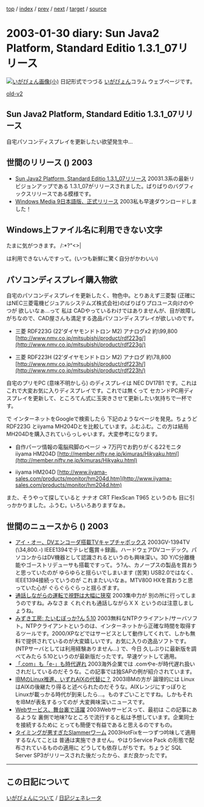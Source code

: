 [top](https://igapyon.github.io/diary/) 
 / [index](https://igapyon.github.io/diary/2003/index.html) 
 / [prev](https://igapyon.github.io/diary/2003/ig030129.html) 
 / [next](https://igapyon.github.io/diary/2003/ig030202.html) 
 / [target](https://igapyon.github.io/diary/2003/ig030130.html) 
 / [source](https://github.com/igapyon/diary/blob/gh-pages/2003/ig030130.html.src.md) 

2003-01-30 diary: Sun Java2 Platform, Standard Editio 1.3.1_07リリース
=====================================================================================================
[![いがぴょん画像(小)](https://igapyon.github.io/diary/images/iga200306s.jpg "いがぴょん")](https://igapyon.github.io/diary/memo/memoigapyon.html) 日記形式でつづる [いがぴょん](https://igapyon.github.io/diary/memo/memoigapyon.html)コラム ウェブページです。

[old-v2](ig030130-orig.html)

## Sun Java2 Platform, Standard Editio 1.3.1_07リリース

自宅パソコンディスプレイを更新したい欲望発生中…


## 世間のリリース () 2003

* [Sun Java2 Platform, Standard Editio 1.3.1_07リリース](http://java.sun.com/j2se/1.3/ja/index.html)  20031.3系の最新リビジョンアップである 1.3.1_07がリリースされました。ばりばりのバグフィックスリリースである模様です。
* [Windows Media 9日本語版、正式リリース](http://www.zdnet.co.jp/news/0301/29/njbt_01.html)  2003私も早速ダウンロードしました！

## Windows上ファイル名に利用できない文字

たまに気がつきます。
\/:*?"<>|

は利用できないんですって。(いつも新鮮に驚く自分がかわいい)

## パソコンディスプレイ購入物欲

自宅のパソコンディスプレイを更新したく、物色中。とりあえず三菱製 (正確にはNEC三菱電機ビジュアルシステムズ株式会社)のばりばりプロユース向けのやつが 欲しいなぁ…って 私は CADやっているわけではありませんが、目が故障しがちなので、CAD屋さんも満足する逸品パソコンディスプレイが欲しいのです。

* 三菱 RDF223G (22’ダイヤモンドトロン M2) アナログx2 約\99,800
  [http://www.nmv.co.jp/mitsubishi/product/rdf223g/](http://www.nmv.co.jp/mitsubishi/product/rdf223g/)
  
* 三菱 RDF223H (22’ダイヤモンドトロン M2) アナログ 約\78,800
  [http://www.nmv.co.jp/mitsubishi/product/rdf223h/](http://www.nmv.co.jp/mitsubishi/product/rdf223h/)

自宅のプリモPC (意味不明かしら) のディスプレイは NEC DV17B1 です。これはこれで大変お気に入りディスプレイです。これでは無くって セカンドPC用ディスプレイを更新して、ところてん式に玉突きさせて更新したい気持ちで一杯です。

で インターネットをGoogleで検索したら 下記のようなページを発見。ちょうど
RDF223G とiiyama MH204Dとを比較しています。ふむふむ。この方は結局 MH204Dを購入されていらっしゃいます。大変参考になります。

* 自作パーツ情報の電脳飛脚のページ → 7万円でお釣りがくる22モニタ iiyama HM204D
  [http://member.nifty.ne.jp/kimuras/Hikyaku.html](http://member.nifty.ne.jp/kimuras/Hikyaku.html)
  
* iiyama HM204D
  [http://www.iiyama-sales.com/products/monitor/hm204d.htm](http://www.iiyama-sales.com/products/monitor/hm204d.htm)

また、そうやって探していると ナナオ CRT FlexScan T965 というのも 目に引っかかりました。ふうむ。いろいろありますなぁ。

## 世間のニュースから () 2003

* [アイ・オー、DVエンコーダ搭載TVキャプチャボックス](http://www.zdnet.co.jp/news/0301/29/njbt_06.html)  2003GV-1394TV (\34,800.-) IEEE1394でテレビ鑑賞＋録画。ハードウェアDVコーデック。パソコンからはDV機器として認識されるというのも興味深い。3D Y/C分離機能やゴーストリデューサも搭載ですって。う?ん、カノープスの製品を買おうと思っていたのが ゆらゆらと揺らいでしまいます (苦笑) USB2.0ではなく、IEEE1394接続っていうのが これまたいいなぁ。MTV800 HXを買おうと思っていた心が ぐらぐらぐらっと揺らぎます。
* [通話しながらの運転で視野は大幅に狭窄](http://www.zdnet.co.jp/news/0301/29/nebt_14.html)  2003集中力が 別の所に行ってしまうのですね。みなさま くれぐれも通話しながらＸＸ というのは注意しましょうね。
* [みずき工房: たいむぼっか?ん 5.10](http://www.netlaputa.ne.jp/~ayu/labo/win32/timeb/)  2003無料なNTPクライアント/サーバソフト。NTPクライアントというのは、インターネットから正確な時間を取得するツールです。2000/XPなどではサービスとして動作してくれて、しかも無料で提供されているのが大変嬉しいです。お気に入りの逸品ソフトです。(NTPサーバとしては利用経験ありません…) で、今日 久しぶりに最新版を調べてみたら 5.10というのが最新版だったです。早速ゲットして適用。
* [「.com」も「e-」も時代遅れ](http://www.zdnet.co.jp/news/0301/30/nebt_12.html)  2003海外企業では .comやe-が時代遅れ扱いされだしているのだそうな。この記事では独SAPの例が紹介されています。
* [IBMのLinux推進、いずれAIXの代替に？](http://www.zdnet.co.jp/news/0301/30/nebt_13.html)  2003IBMの方が 論理的には LinuxはAIXの後継たり得ると述べられたのだそうな。AIXレンジにすっぽりとLinuxが載っかる時代が到来したら…。ものすごいことですね。しかもそれをIBMが表名するってのが 大変興味深いニュースです。
* [Webサービス、舞台裏で活躍](http://www.zdnet.co.jp/news/0301/30/nebt_16.html)  2003Webサービスって、最初は この記事にあるような 裏側で地味?なところで流行すると私は予想しています。企業同士を接続するために とっても簡便で有益であると思えるのですもの。
* [タイミングが悪すぎたSlammerワーム](http://www.zdnet.co.jp/news/0301/28/xert_worm.html)  2003HotFixを一つずつ吟味して適用するなんてことは 普通は実施できません。やはりService Pack の形態で配布されているものの適用に どうしても依存しがちです。ちょうど SQL Server SP3がリリースされた後だったから、まだ良かったです。

----------------------------------------------------------------------------------------------------

## この日記について
[いがぴょんについて](https://igapyon.github.io/diary/memo/memoigapyon.html) / [日記ジェネレータ](https://github.com/igapyon/igapyonv3)
